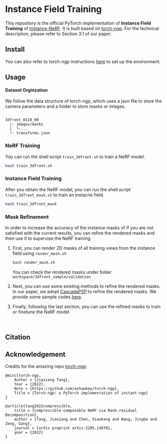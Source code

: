 # Instance Field Training



This repository is the official PyTorch implementation of **Instance Field Training** of [Instance-NeRF](https://github.com/lyclyc52/Instance_NeRF). It is built based on [torch-ngp](https://github.com/ashawkey/torch-ngp). For the  technical description, please refer to Section 3.1 of our paper.



## Install

You can also refer to torch-ngp instructions [here](https://github.com/ashawkey/torch-ngp#install) to set up the environment. 




## Usage

#### Dataset Orginzation

We follow the data structure of torch-ngp, which uses a json file to store the camera parameters and a folder to store masks or images.

```

3dfront_0110_00
  |- images/masks
  |  └-...
  └- transforms.json       

```



### NeRF Training

You can run the shell script `train_3dfront.sh` to train a NeRF model.

```bash
bash train_3dfront.sh
```



### Instance Field Training

After you obtain the NeRF model, you can run the shell script `train_3dfront_mask.sh` to train an instacne field.

```bash
bash train_3dfront_mask
```



### Mask Refinement

In order to increase the accuracy of the instance masks of if you are not satisfied with the current results, you can refine the rendered masks and then use it to supervise the NeRF training.

1. First, you can render 2D masks of all training views from the instance field using `render_mask.sh`

   ```bash
   bash render_mask.sh
   ```
   You can check the rendered masks under folder `workspace/3dfront_sample/validation`
   

2. Next, you can use some existing methods to refine the rendered masks. In our paper, we adopt [CascadaPSP](https://github.com/hkchengrex/CascadePSP) to refine the rendered masks. We provide some sample codes [here](./mask_refinement/CascadaPSP_refine.py). 
3. Finally, following the last section,  you can use the refined masks to train or finetune the NeRF model



​	





## Citation



## Acknowledgement

Credits for the amazing repo [torch-ngp](https://github.com/ashawkey/torch-ngp):

```
@misc{torch-ngp,
    Author = {Jiaxiang Tang},
    Year = {2022},
    Note = {https://github.com/ashawkey/torch-ngp},
    Title = {Torch-ngp: a PyTorch implementation of instant-ngp}
}

@article{tang2022compressible,
    title = {Compressible-composable NeRF via Rank-residual Decomposition},
    author = {Tang, Jiaxiang and Chen, Xiaokang and Wang, Jingbo and Zeng, Gang},
    journal = {arXiv preprint arXiv:2205.14870},
    year = {2022}
}
```

